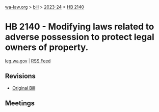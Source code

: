 [wa-law.org](/) > [bill](/bill/) > [2023-24](/bill/2023-24/) > [HB 2140](/bill/2023-24/hb/2140/)

# HB 2140 - Modifying laws related to adverse possession to protect legal owners of property.
[leg.wa.gov](https://app.leg.wa.gov/billsummary?BillNumber=2140&Year=2023&Initiative=false) | [RSS Feed](./rss.xml)

## Revisions
* [Original Bill](1/)

## Meetings